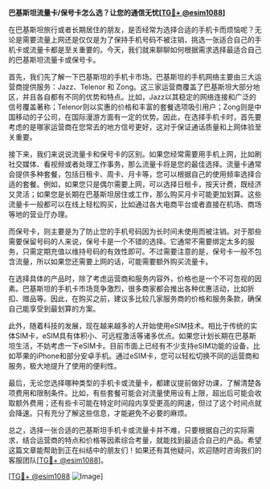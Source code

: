 **巴基斯坦流量卡/保号卡怎么选？让您的通信无忧[[TG💪+ @esim1088](https://t.me/s/esim1088)]**

在巴基斯坦旅行或者长期居住的朋友，是否经常为选择合适的手机卡而烦恼呢？无论是需要流量上网还是仅仅是为了保持手机号码不被注销，挑选一张适合自己的手机卡或流量卡都是至关重要的。今天，我们就来聊聊如何根据需求选择最适合自己的巴基斯坦流量卡或保号卡。

首先，我们先了解一下巴基斯坦的手机卡市场。巴基斯坦的手机网络主要由三大运营商提供服务：Jazz、Telenor 和 Zong。这三家运营商覆盖了巴基斯坦大部分地区，并且各自都有不同的优势和特点。比如，Jazz以其稳定的网络连接和广泛的信号覆盖著称；Telenor则以实惠的价格和丰富的套餐选项吸引用户；Zong则是中国移动的子公司，在国际漫游方面有一定的优势。因此，在选择手机卡时，首先要考虑的是哪家运营商在您常去的地方信号更好，这对于保证通话质量和上网体验至关重要。

接下来，我们来说说流量卡和保号卡的区别。如果您经常需要用手机上网，比如刷社交媒体、看视频或者处理工作事务，那么流量卡将是您的最佳选择。流量卡通常会提供多种套餐，包括日租卡、周卡、月卡等，您可以根据自己的使用频率选择合适的套餐。例如，如果您只是偶尔需要上网，可以选择日租卡，按天计费，既经济又灵活；如果您是长期在巴基斯坦居住或工作，那么购买月卡可能更加划算。这些流量卡一般都可以在线上轻松购买，比如通过各大电商平台或者直接在机场、商场等地的营业厅办理。

而保号卡，则主要是为了防止您的手机号码因为长时间未使用而被注销。对于那些需要保留号码的人来说，保号卡是一个不错的选择。它通常不需要绑定太多的服务，只需定期充值以维持号码的有效性即可。不过需要注意的是，保号卡一般不包含流量，所以如果您还需要上网的话，可能需要额外购买流量卡。

在选择具体的产品时，除了考虑运营商和服务内容外，价格也是一个不可忽视的因素。巴基斯坦的手机卡市场竞争激烈，很多商家都会推出各种优惠活动，比如折扣、赠品等。因此，在购买之前，建议多比较几家服务商的价格和服务条款，确保自己能享受到最划算的方案。

此外，随着科技的发展，现在越来越多的人开始使用eSIM技术。相比于传统的实体SIM卡，eSIM具有体积小、可远程激活等诸多优点。如果您计划长期在巴基斯坦生活，不妨考虑一下eSIM卡。目前市面上已经有不少支持eSIM功能的设备，比如苹果的iPhone和部分安卓手机。通过eSIM卡，您可以轻松切换不同的运营商和服务，极大地提升了使用的便利性。

最后，无论您选择哪种类型的手机卡或流量卡，都建议提前做好功课，了解清楚各项费用和限制条件。比如，有些套餐可能会对流量使用设有上限，超出后可能会收取额外费用；还有些卡可能在特定时间段内享受更高的网速，但过了这个时间点就会降速。只有充分了解这些信息，才能避免不必要的麻烦。

总之，选择一张合适的巴基斯坦手机卡或流量卡并不难，只要根据自己的实际需求，结合运营商的特点和价格等因素综合考量，就能找到最适合自己的产品。希望这篇文章能帮助到正在纠结中的朋友们！如果还有其他疑问，欢迎随时咨询我们的客服团队[[TG💪+ @esim1088](https://t.me/s/esim1088)]。

[[TG💪+ @esim1088](https://t.me/s/esim1088) ![Image](https://i.postimg.cc/4NQfJmqS/Snipaste-2025-05-13-00-14-12.png)]